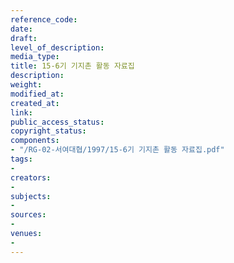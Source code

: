 ```yaml
---
reference_code: 
date: 
draft: 
level_of_description: 
media_type: 
title: 15-6기 기지촌 활동 자료집
description: 
weight: 
modified_at: 
created_at: 
link: 
public_access_status: 
copyright_status: 
components:
- "/RG-02-서여대협/1997/15-6기 기지촌 활동 자료집.pdf"
tags:
- 
creators:
- 
subjects:
- 
sources:
- 
venues:
- 
---
```

